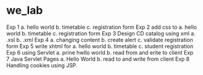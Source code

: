 # we_lab
Exp 1 
  a. hello world
  b. timetable
  c. registration form
Exp 2 add css to 
  a. hello world
  b. timetable
  c. registration form
Exp 3
  Design CD catalog using xml
    a. .xsl
    b. .xml
Exp 4 
  a. changing content
  b. create alert
  c. validate registration form
Exp 5 write xhtml for
  a. hello world
  b. timetable
  c. student registration
Exp 6 using Servlet
  a.  prine hwllo world
  b. read from and erite to client
Exp 7 Java Servlet Pages
  a. Hello World
  b. read to and write from client
Exp 8
  Handling cookies using JSP.
  
